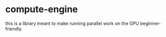 # compute-engine
this is a library meant to make running parallel work on the GPU beginner-friendly.


